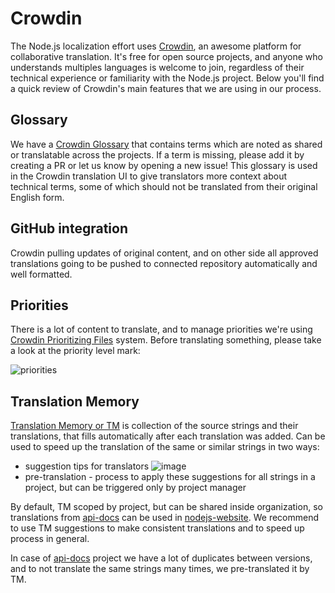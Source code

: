 # Crowdin

The Node.js localization effort uses [Crowdin](https://crowdin.com), an awesome platform for collaborative translation.
It's free for open source projects, and anyone who understands multiples languages is welcome to join, regardless of
their technical experience or familiarity with the Node.js project. Below you'll find a quick review of Crowdin's main features that we are using in our process.

## Glossary

We have a [Crowdin Glossary](../crowdin-glossary.json) that contains terms which are noted as shared or translatable across the projects. If a term is missing, please add it by creating a PR or let us know by opening a new issue! This glossary is used in the Crowdin translation UI to give translators more context about technical terms, some of which should not be translated from their original English form.

## GitHub integration

Crowdin pulling updates of original content, and on other side all approved translations going to be pushed to connected repository automatically and well formatted.

## Priorities

There is a lot of content to translate, and to manage priorities we're using [Crowdin Prioritizing Files](https://support.crowdin.com/files-management/#prioritizing-files) system. Before translating something, please take a look at the priority level mark:

![priorities](https://user-images.githubusercontent.com/28801003/79640499-9a2fec00-819a-11ea-8eb3-ce0343791b8f.png)

## Translation Memory

[Translation Memory or TM](https://support.crowdin.com/translation-memory/) is collection of the source strings and their translations, that fills automatically after each translation was added. Can be used to speed up the translation of the same or similar strings in two ways:

- suggestion tips for translators
    ![image](https://user-images.githubusercontent.com/28801003/79671195-455b9800-81d1-11ea-996c-dc8025125d35.png)
- pre-translation - process to apply these suggestions for all strings in a project, but can be triggered only by project manager

By default, TM scoped by project, but can be shared inside organization, so translations from [api-docs](https://crowdin.com/project/nodejs) can be used in [nodejs-website](https://crowdin.com/project/nodejs-website). We recommend to use TM suggestions to make consistent translations and to speed up process in general. 

In case of [api-docs](https://crowdin.com/project/nodejs) project we have a lot of duplicates between versions, and to not translate the same strings many times, we pre-translated it by TM.
